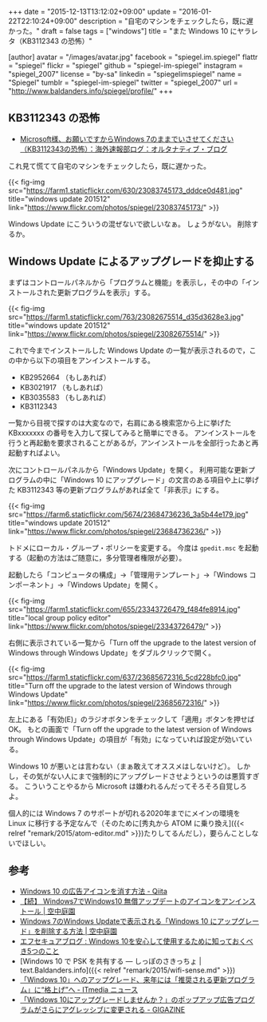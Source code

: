 +++
date = "2015-12-13T13:12:02+09:00"
update = "2016-01-22T22:10:24+09:00"
description = "自宅のマシンをチェックしたら，既に遅かった。"
draft = false
tags = ["windows"]
title = "また Windows 10 にヤラレタ（KB3112343 の恐怖）"

[author]
  avatar = "/images/avatar.jpg"
  facebook = "spiegel.im.spiegel"
  flattr = "spiegel"
  flickr = "spiegel"
  github = "spiegel-im-spiegel"
  instagram = "spiegel_2007"
  license = "by-sa"
  linkedin = "spiegelimspiegel"
  name = "Spiegel"
  tumblr = "spiegel-im-spiegel"
  twitter = "spiegel_2007"
  url = "http://www.baldanders.info/spiegel/profile/"
+++

## KB3112343 の恐怖

- [Microsoft様、お願いですからWindows 7のままでいさせてください（KB3112343の恐怖）：海外速報部ログ：オルタナティブ・ブログ](http://blogs.itmedia.co.jp/burstlog/2015/12/microsoftwindows_7kb3112343.html)

これ見て慌てて自宅のマシンをチェックしたら，既に遅かった。

{{< fig-img src="https://farm1.staticflickr.com/630/23083745173_dddce0d481.jpg" title="windows update 201512" link="https://www.flickr.com/photos/spiegel/23083745173/" >}}

Windows Update にこういうの混ぜないで欲しいなぁ。
しょうがない。
削除するか。

## Windows Update によるアップグレードを抑止する

まずはコントロールパネルから「プログラムと機能」を表示し，その中の「インストールされた更新プログラムを表示」する。

{{< fig-img src="https://farm1.staticflickr.com/763/23082675514_d35d3628e3.jpg" title="windows update 201512" link="https://www.flickr.com/photos/spiegel/23082675514/" >}}

これで今までインストールした Windows Update の一覧が表示されるので，この中から以下の項目をアンインストールする。

- KB2952664 （もしあれば）
- KB3021917 （もしあれば）
- KB3035583 （もしあれば）
- KB3112343

一覧から目視で探すのは大変なので，右肩にある検索窓から上に挙げた KBxxxxxxx の番号を入力して探してみると簡単にできる。
アンインストールを行うと再起動を要求されることがあるが，アンインストールを全部行ったあと再起動すればよい。

次にコントロールパネルから「Windows Update」を開く。
利用可能な更新プログラムの中に「Windows 10 にアップグレード」の文言のある項目や上に挙げた KB3112343 等の更新プログラムがあれば全て「非表示」にする。

{{< fig-img src="https://farm6.staticflickr.com/5674/23684736236_3a5b44e179.jpg" title="windows update 201512" link="https://www.flickr.com/photos/spiegel/23684736236/" >}}

トドメにローカル・グループ・ポリシーを変更する。
今度は `gpedit.msc` を起動する（起動の方法はご随意に，多分管理者権限が必要）。

起動したら「コンピュータの構成」→「管理用テンプレート」→「Windows コンポーネント」→「Windows Update」を開く。

{{< fig-img src="https://farm1.staticflickr.com/655/23343726479_f484fe8914.jpg" title="local group policy editor" link="https://www.flickr.com/photos/spiegel/23343726479/" >}}

右側に表示されている一覧から「Turn off the upgrade to the latest version of Windows through Windows Update」をダブルクリックで開く。

{{< fig-img src="https://farm1.staticflickr.com/637/23685672316_5cd228bfc0.jpg" title="Turn off the upgrade to the latest version of Windows through Windows Update" link="https://www.flickr.com/photos/spiegel/23685672316/" >}}

左上にある「有効(E)」のラジオボタンをチェックして「適用」ボタンを押せば OK。
もとの画面で「Turn off the upgrade to the latest version of Windows through Windows Update」の項目が「有効」になっていれば設定が効いている。

Windows 10 が悪いとは言わない（まぁ敢えてオススメはしないけど）。
しかし，その気がない人にまで強制的にアップグレードさせようというのは悪質すぎる。
こういうことやるから Microsoft は嫌われるんだってそろそろ自覚しろよ。

個人的には Windows 7 のサポートが切れる2020年までにメインの環境を Linux に移行する予定なんで（そのために[秀丸から ATOM に乗り換え]({{< relref "remark/2015/atom-editor.md" >}})たりしてるんだし），要らんことしないでほしい。

## 参考

- [Windows 10 の広告アイコンを消す方法 - Qiita](http://qiita.com/spiegel-im-spiegel/items/bbc91030c26bc3c799f7)
- [【続】 Windows7でWindows10 無償アップデートのアイコンをアンインストール | 空中庭園](http://fortune-work.com/2015/windows10-2.html)
- [Windows 7のWindows Updateで表示される「Windows 10 にアップグレード」を削除する方法 | 空中庭園](http://fortune-work.com/2015/windows10-4.html)
- [エフセキュアブログ : Windows 10を安心して使用するために知っておくべき5つのこと](http://blog.f-secure.jp/archives/50752605.html)
- [Windows 10 で PSK を共有する — しっぽのさきっちょ | text.Baldanders.info]({{< relref "remark/2015/wifi-sense.md" >}})
- [「Windows 10」へのアップグレード、来年には「推奨される更新プログラム」に“格上げ”へ - ITmedia ニュース](http://www.itmedia.co.jp/news/articles/1511/02/news076.html)
- [「Windows 10にアップグレードしませんか？」のポップアップ広告プログラムがさらにアグレッシブに変更される - GIGAZINE](http://gigazine.net/news/20160113-new-kb3035583/)
